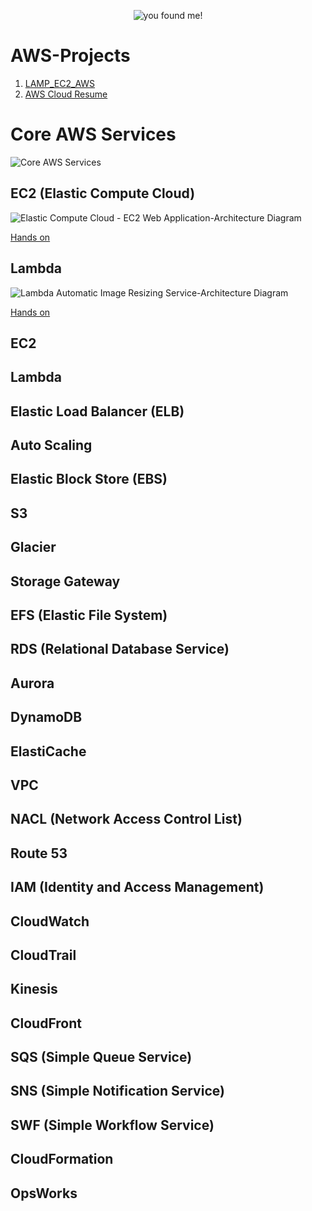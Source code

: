 <p align="Center">
  <img src="https://github.com/Vasanthabalaji01/AWS-Projects/blob/main/AWS%20Project%20-%20%20image/Finally%20found%20me.jpg" alt="you found me!">
</p>

# AWS-Projects
1. [LAMP_EC2_AWS](https://github.com/Vasanthabalaji01/AWS-Projects/tree/main/LAMP_EC2_AWS)
2. [AWS Cloud Resume](https://github.com/Vasanthabalaji01/AWS-Projects/tree/main/AWS-Cloud-Resume)
# Core AWS Services
![Core AWS Services](https://github.com/Vasanthabalaji01/AWS-Projects/blob/main/AWS%20Project%20-%20%20image/Core%20Services%20Explain%20%26%20Mini%20Projects.png)
## EC2 (Elastic Compute Cloud) 
![Elastic Compute Cloud - EC2 Web Application-Architecture Diagram](https://github.com/Vasanthabalaji01/AWS-Projects/blob/main/AWS%20Project%20-%20%20image/EC2%20Mini%20Project.png)

[Hands on](https://github.com/Vasanthabalaji01/AWS-Projects/blob/main/EC2%20-%20Elastic%20Compute%20Cloud/README.md)

## Lambda
![Lambda Automatic Image Resizing Service-Architecture Diagram](https://github.com/Vasanthabalaji01/AWS-Projects/blob/main/AWS%20Project%20-%20%20image/Lambda%20Mini%20Project.png)

[Hands on](url)

## EC2
## Lambda
## Elastic Load Balancer (ELB)
## Auto Scaling
## Elastic Block Store (EBS)
## S3
## Glacier
## Storage Gateway
## EFS (Elastic File System)	
## RDS (Relational Database Service)	
## Aurora
## DynamoDB
## ElastiCache
## VPC
## NACL (Network Access Control List)
## Route 53
## IAM (Identity and Access Management)
## CloudWatch
## CloudTrail
## Kinesis
## CloudFront
## SQS (Simple Queue Service)
## SNS (Simple Notification Service)
## SWF (Simple Workflow Service)
## CloudFormation
## OpsWorks
